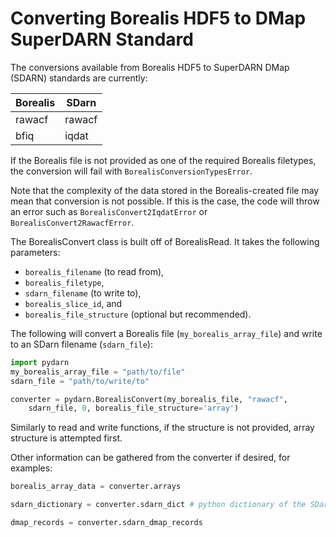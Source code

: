 # Converting Borealis HDF5 to DMap SuperDARN Standard

The conversions available from Borealis HDF5 to SuperDARN DMap (SDARN) standards
are currently:

| Borealis  | SDarn      |
|-----------|------------|
| rawacf    | rawacf     |
| bfiq      | iqdat      |

If the Borealis file is not provided as one of the required Borealis filetypes,
the conversion will fail with `BorealisConversionTypesError`.

Note that the complexity of the data stored in the Borealis-created file may
mean that conversion is not possible. If this is the case, the code will
throw an error such as `BorealisConvert2IqdatError` or
`BorealisConvert2RawacfError`.

The BorealisConvert class is built off of BorealisRead. It takes the following
parameters:

- `borealis_filename` (to read from),
- `borealis_filetype`,
- `sdarn_filename` (to write to),
- `borealis_slice_id`, and
- `borealis_file_structure` (optional but recommended).

The following will convert a Borealis file (`my_borealis_array_file`) and write
to an SDarn filename (`sdarn_file`):

```python
import pydarn
my_borealis_array_file = "path/to/file"
sdarn_file = "path/to/write/to"

converter = pydarn.BorealisConvert(my_borealis_file, "rawacf",
    sdarn_file, 0, borealis_file_structure='array')
```

Similarly to read and write functions, if the structure is not provided, array
structure is attempted first.

Other information can be gathered from the converter if desired, for examples:

```python
borealis_array_data = converter.arrays

sdarn_dictionary = converter.sdarn_dict # python dictionary of the SDarn standard fields.

dmap_records = converter.sdarn_dmap_records
```
